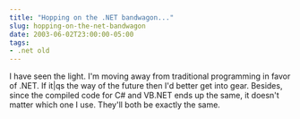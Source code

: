 ```yaml
---
title: "Hopping on the .NET bandwagon..."
slug: hopping-on-the-net-bandwagon
date: 2003-06-02T23:00:00-05:00
tags:
- .net old
---
```

I have seen the light. I'm moving away from traditional programming in favor of .NET. If it|qs the way of the future then I'd better get into gear. Besides, since the compiled code for C# and VB.NET ends up the same, it doesn't matter which one I use. They'll both be exactly the same.
